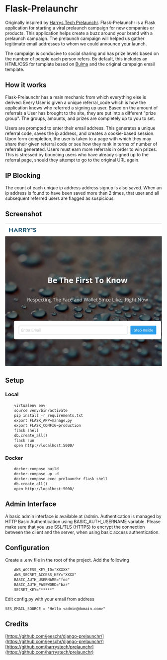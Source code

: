 # Flask-Prelaunchr
Originally inspired by [Harrys Tech Prelaunchr](https://github.com/harrystech/prelaunchr). Flask-Prelaunchr is a Flask application for starting a viral prelaunch campaign for new companies or products. This application helps create a buzz around your brand with a prelaunch campaign. The prelaunch campaign will helped us gather legitimate email addresses to whom we could announce your launch.

The campaign is conducive to social sharing and has prize levels based on the number of people each person refers. By default, this includes an HTML/CSS for template based on [Bulma](http://bulma.io) and the original campaign email template.   

## How it works
Flask-Prelaunchr has a main mechanic from which everything else is derived: Every User is given a unique referral_code which is how the application knows who referred a signing up user. Based on the amount of referrals a User has brought to the site, they are put into a different "prize group". The groups, amounts, and prizes are completely up to you to set.

Users are prompted to enter their email address. This generates a unique referral code, saves the ip address, and creates a cookie-based session. Upon form completion, the user is taken to a page with which they may share their given referral code or see how they rank in terms of number of referrals generated. Users must earn more referrals in order to win prizes. This is stressed by bouncing users who have already signed up to the referral page, should they attempt to go to the original URL again.

## IP Blocking
The count of each unique ip address address signup is also saved. When an ip address is found to have been saved more than 2 times, that user and all subsequent referred users are flagged as suspicious.

## Screenshot

![](ss.png)

## Setup
### Local
```
    virtualenv env
    source venv/bin/activate
    pip install -r requirements.txt
    export FLASK_APP=manage.py
    export FLASK_CONFIG=production
    flask shell
    db.create_all()
    flask run
    open http://localhost:5000/
```

### Docker

```
    docker-compose build
    docker-compose up -d
    docker-compose exec prelaunchr flask shell
    db.create_all()
    open http://localhost:5000/
```

## Admin Interface
A basic admin interface is available at /admin. Authentication is managed by HTTP Basic Authentication using BASIC_AUTH_USERNAME variable. Please make sure that you use SSL/TLS (HTTPS) to encrypt the connection between the client and the server, when using basic access authentication.

## Configuration
Create a .env file in the root of the project. Add the following
``` 
    AWS_ACCESS_KEY_ID="XXXXX"
    AWS_SECRET_ACCESS_KEY="XXXX"
    BASIC_AUTH_USERNAME="foo"
    BASIC_AUTH_PASSWORD="bar"
    SECRET_KEY="*****"
```

Edit config.py with your email from address

```
SES_EMAIL_SOURCE = "Hello <admin@domain.com>"
```

## Credits
[https://github.com/jeeschr/django-prelaunchr/](https://github.com/jeeschr/django-prelaunchr/)
[https://github.com/harrystech/prelaunchr](https://github.com/harrystech/prelaunchr)